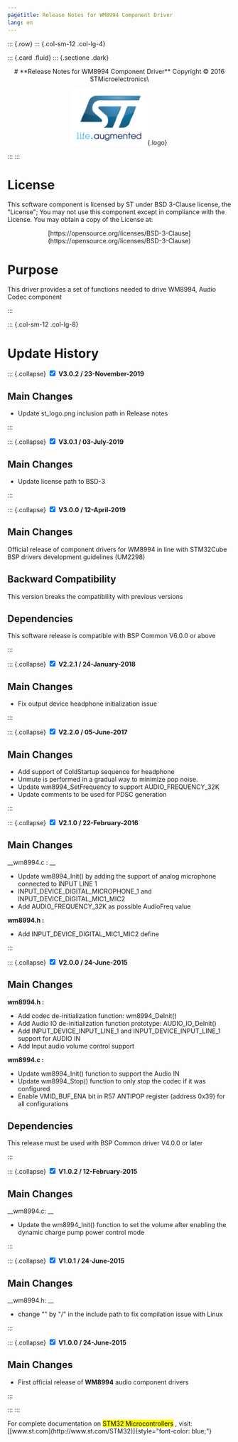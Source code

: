 ```yaml
---
pagetitle: Release Notes for WM8994 Component Driver
lang: en
---
```


::: {.row}
::: {.col-sm-12 .col-lg-4}

::: {.card .fluid}
::: {.sectione .dark}
<center>
# **Release Notes for WM8994 Component Driver**
Copyright &copy; 2016 STMicroelectronics\
    
[![ST logo](_htmresc/st_logo.png)](https://www.st.com){.logo}
</center>
:::
:::

# License

This software component is licensed by ST under BSD 3-Clause license, the "License"; You may not use this component except in 
compliance with the License. You may obtain a copy of the License at:
<center>
[https://opensource.org/licenses/BSD-3-Clause](https://opensource.org/licenses/BSD-3-Clause)
</center>

# Purpose

This driver provides a set of functions needed to drive WM8994, Audio Codec component

:::

::: {.col-sm-12 .col-lg-8}

# Update History

::: {.collapse}
<input type="checkbox" id="collapse-section10" checked aria-hidden="true">
<label for="collapse-section10" aria-hidden="true">__V3.0.2 / 23-November-2019__</label>
<div>

## Main Changes

-	Update st_logo.png inclusion path in Release notes

</div>
:::

::: {.collapse}
<input type="checkbox" id="collapse-section9" checked aria-hidden="true">
<label for="collapse-section9" aria-hidden="true">__V3.0.1 / 03-July-2019__</label>
<div>

## Main Changes

-	Update license path to BSD-3

</div>
:::

::: {.collapse}
<input type="checkbox" id="collapse-section8" checked aria-hidden="true">
<label for="collapse-section8" aria-hidden="true">__V3.0.0 / 12-April-2019__</label>
<div>

## Main Changes

Official release of component drivers for WM8994 in line with STM32Cube BSP drivers development guidelines (UM2298)

## Backward Compatibility

This version breaks the compatibility with previous versions

## Dependencies

This software release is compatible with BSP Common V6.0.0 or above

</div>
:::

::: {.collapse}
<input type="checkbox" id="collapse-section7" checked aria-hidden="true">
<label for="collapse-section7" aria-hidden="true">__V2.2.1 / 24-January-2018__</label>
<div>			

## Main Changes

-	Fix output device headphone initialization issue

</div>
:::

::: {.collapse}
<input type="checkbox" id="collapse-section6" checked aria-hidden="true">
<label for="collapse-section6" aria-hidden="true">__V2.2.0 / 05-June-2017__</label>
<div>			

## Main Changes

-	Add support of ColdStartup sequence for headphone
-	Unmute is performed in a gradual way to minimize pop noise.
-	Update wm8994_SetFrequency to support AUDIO_FREQUENCY_32K
-	Update comments to be used for PDSC generation

</div>
:::

::: {.collapse}
<input type="checkbox" id="collapse-section5" checked aria-hidden="true">
<label for="collapse-section5" aria-hidden="true">__V2.1.0 / 22-February-2016__</label>
<div>			

## Main Changes

__wm8994.c : __

-	Update wm8994_Init() by adding the support of analog microphone connected to INPUT LINE 1
-	INPUT_DEVICE_DIGITAL_MICROPHONE_1 and INPUT_DEVICE_DIGITAL_MIC1_MIC2
-	Add AUDIO_FREQUENCY_32K as possible AudioFreq value

__wm8994.h :__

-	Add INPUT_DEVICE_DIGITAL_MIC1_MIC2 define

</div>
:::

::: {.collapse}
<input type="checkbox" id="collapse-section4" checked aria-hidden="true">
<label for="collapse-section4" aria-hidden="true">__V2.0.0 / 24-June-2015__</label>
<div>			

## Main Changes

__wm8994.h :__

-	Add codec de-initialization function: wm8994_DeInit()
-	Add Audio IO de-initialization function prototype: AUDIO_IO_DeInit()
-	Add INPUT_DEVICE_INPUT_LINE_1 and INPUT_DEVICE_INPUT_LINE_1 support for AUDIO IN
-	Add Input audio volume control support

__wm8994.c :__

-	Update wm8994_Init() function to support the Audio IN
-	Update wm8994_Stop() function to only stop the codec if it was configured
-	Enable VMID_BUF_ENA bit in R57 ANTIPOP register (address 0x39) for all configurations

## Dependencies

This release must be used with BSP Common driver V4.0.0 or later

</div>
:::

::: {.collapse}
<input type="checkbox" id="collapse-section3" checked aria-hidden="true">
<label for="collapse-section3" aria-hidden="true">__V1.0.2 / 12-February-2015__</label>
<div>			

## Main Changes

__wm8994.c: __
   
- Update the wm8994_Init() function to set the volume after enabling the dynamic charge pump power control mode 

</div>
:::


::: {.collapse}
<input type="checkbox" id="collapse-section2" checked aria-hidden="true">
<label for="collapse-section2" aria-hidden="true">__V1.0.1 / 24-June-2015__</label>
<div>			

## Main Changes

__wm8994.h: __
   
-	change "\" by "/" in the include path to fix compilation issue with Linux

</div>
:::


::: {.collapse}
<input type="checkbox" id="collapse-section1" checked aria-hidden="true">
<label for="collapse-section1" aria-hidden="true">__V1.0.0 / 24-June-2015__</label>
<div>			

## Main Changes

-	First official release of **WM8994** audio component drivers

</div>
:::


:::
:::

<footer class="sticky">
For complete documentation on <mark>STM32 Microcontrollers</mark> ,
visit: [[www.st.com](http://www.st.com/STM32)]{style="font-color: blue;"}
</footer>

